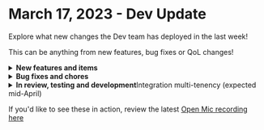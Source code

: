 # March 17, 2023 - Dev Update

Explore what new changes the Dev team has deployed in the last week!

This can be anything from new features, bug fixes or QoL changes!

<details>

<summary><strong>New features and items</strong></summary>

*

</details>

<details>

<summary><strong>Bug fixes and chores</strong></summary>

* Fixed autocomplete for variable configuration
* Fixed Auvik generic action query param error
* Fixes for With Items
* Fixed Teams subscriptions that weren’t triggering workflows

</details>

<details>

<summary><strong>In review, testing and development</strong>Integration multi-tenency (expected mid-April)</summary>



</details>

If you'd like to see these in action, review the latest [Open Mic recording here](../../roc-open-mics/roc-open-mics-north-america/2023-roc-open-mics/march-17th-2023-email-tracking-workflow-listening-and-url-parametering.md)
